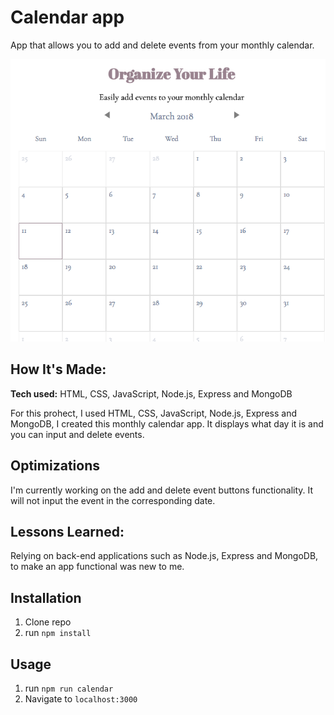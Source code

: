 # Calendar app
App that allows you to add and delete events from your monthly calendar.

![calendar preview](https://github.com/gabrielacepeda/Calendar/blob/master/calendar-fullstack/calendar.png)



## How It's Made:

**Tech used:** HTML, CSS, JavaScript, Node.js, Express and MongoDB

For this prohect, I used HTML, CSS, JavaScript, Node.js, Express and MongoDB, I created this monthly calendar app. It displays what day it is and you can input and delete events.

## Optimizations
I'm currently working on the add and delete event buttons functionality. It will not input the event in the corresponding date.

## Lessons Learned:
Relying on back-end applications such as Node.js, Express and MongoDB, to make an app functional was new to me.

## Installation

1. Clone repo
2. run `npm install`

## Usage

1. run `npm run calendar`
2. Navigate to `localhost:3000`
